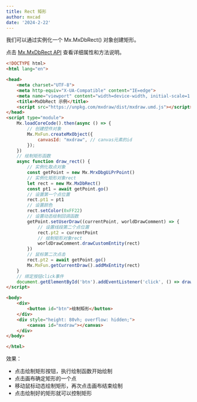 ```yaml
---
title: Rect 矩形
author: mxcad
date: '2024-2-22'
---
```


我们可以通过实例化一个 Mx.MxDbRect() 对象创建矩形。

点击 [Mx.MxDbRect API](https://mxcad.github.io/mxdraw_api_docs/classes/MxDbRect.html) 查看详细属性和方法说明。

```html
<!DOCTYPE html>
<html lang="en">

<head>
    <meta charset="UTF-8">
    <meta http-equiv="X-UA-Compatible" content="IE=edge">
    <meta name="viewport" content="width=device-width, initial-scale=1.0">
    <title>MxDbRect 示例</title>
    <script src="https://unpkg.com/mxdraw/dist/mxdraw.umd.js"></script>
</head>
<script type="module">
    Mx.loadCoreCode().then(async () => {
        // 创建控件对象
        Mx.MxFun.createMxObject({
            canvasId: "mxdraw", // canvas元素的id
        });
    })
    // 绘制矩形函数
    async function draw_rect() {
        // 实例化取点对象
        const getPoint = new Mx.MrxDbgUiPrPoint()
        // 实例化矩形对象rect
        let rect = new Mx.MxDbRect()
        const pt1 = await getPoint.go()
        // 设置第一个点位置
        rect.pt1 = pt1
        // 设置颜色
        rect.setColor(0xFF22)
        // 设置动态绘制回调函数
        getPoint.setUserDraw((currentPoint, worldDrawComment) => {
            // 设置线段第二个点位置
            rect.pt2 = currentPoint
            // 绘制矩形对象rect
            worldDrawComment.drawCustomEntity(rect)
        })
        // 鼠标第二次点击
        rect.pt2 = await getPoint.go()
        Mx.MxFun.getCurrentDraw().addMxEntity(rect)
    }
    // 绑定按钮click事件
    document.getElementById('btn').addEventListener('click', () => draw_rect())
</script>

<body>
    <div>
        <button id="btn">绘制矩形</button>
    </div>
    <div style="height: 80vh; overflow: hidden;">
        <canvas id="mxdraw"></canvas>
    </div>
</body>

</html>
```
效果：
* 点击绘制矩形按钮，执行绘制函数开始绘制
* 点击画布确定矩形的一个点
* 移动鼠标动态绘制矩形，再次点击画布结束绘制
* 点击绘制好的矩形就可以控制矩形

<demo :url="$withBase('/samples/graph/MxDbRect.html')" />